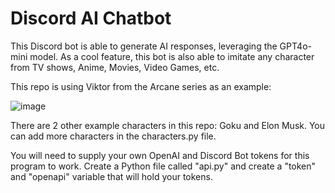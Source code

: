 # Discord AI Chatbot
This Discord bot is able to generate AI responses, leveraging the GPT4o-mini model. As a cool feature, this bot is also able to imitate any character from TV shows, Anime, Movies, Video Games, etc.    

This repo is using Viktor from the Arcane series as an example:

![image](https://github.com/user-attachments/assets/82cf85db-4179-42b6-a2cc-4f1f1946c9ae)

There are 2 other example characters in this repo: Goku and Elon Musk. You can add more characters in the characters.py file.

You will need to supply your own OpenAI and Discord Bot tokens for this program to work. Create a Python file called "api.py" and create a "token" and "openapi" variable that will hold your tokens.
